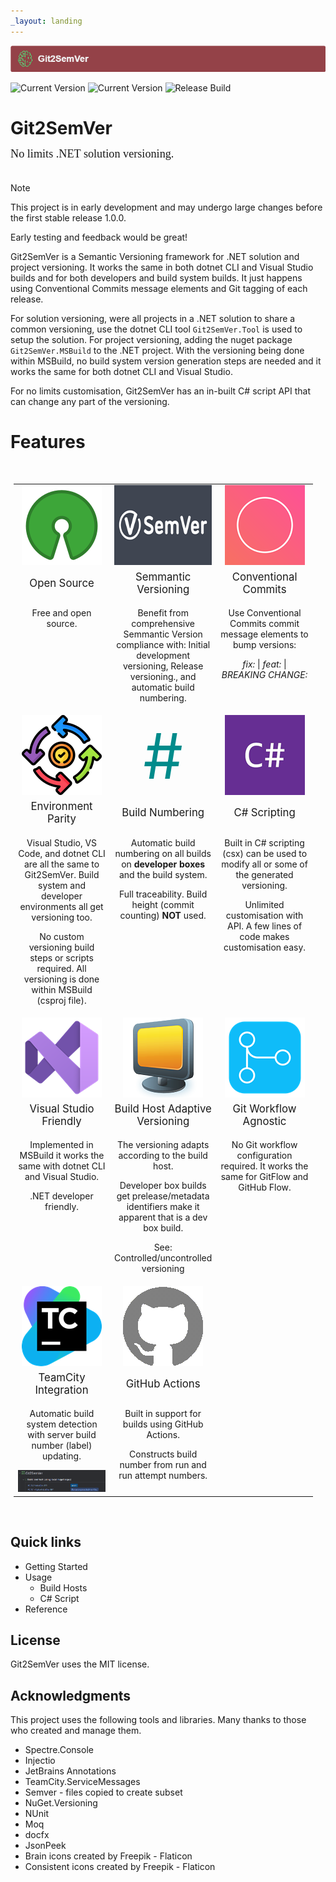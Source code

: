```yaml
---
_layout: landing
---
```

<style>

.featureTitle {
  font-size:1.2em;
}

.featureBody {
  font-size:1.0em;
}

.featureBodyLeftAlign {
  font-size:1.0em;
  text-align:left;
}

table, tr {
  border:none !important;
}

td {
  border:none !important;
  width:300px;
}

a 
{
  text-decoration: none; 
}
</style>

![](Images/Git2SemVer_banner_840x70.png)

![Current Version](https://img.shields.io/nuget/v/NoeticTools.Git2SemVer.MSBuild?label=Git2SemVer.Msbuild)
![Current Version](https://img.shields.io/nuget/v/NoeticTools.Git2SemVer.Tool?label=Git2SemVer.Tool)
[![Release Build](https://github.com/NoeticTools/Git2SemVer/actions/workflows/dotnet.yml/badge.svg)](https://github.com/NoeticTools/Git2SemVer/actions/workflows/dotnet.yml)


# Git2SemVer

<div style="margin-left:0px; margin-top:-5px; margin-bottom:35px; font-family:Calibri; font-size:1.3em;">
No limits .NET solution versioning.</div>

> [!NOTE]  
> This project is in early development and may undergo large changes
> before the first stable release 1.0.0. 
>
> Early testing and feedback would be great!

Git2SemVer is a <a href="https://semver.org">Semantic Versioning</a> framework for .NET solution and project versioning.
It works the same in both dotnet CLI and Visual Studio builds and for both developers and build system builds.
It just happens using <a href="https://www.conventionalcommits.org/en/v1.0.0/">Conventional Commits</a> message elements and Git tagging of each release.

For solution versioning, were all projects in a .NET solution to share a common versioning, use the dotnet CLI tool `Git2SemVer.Tool` is used to setup the solution.
For project versioning, adding the nuget package `Git2SemVer.MSBuild` to the .NET project.
With the versioning being done within MSBuild, no build system version generation steps are needed and it works the same for both dotnet CLI and Visual Studio.

For no limits customisation, Git2SemVer has an in-built C# script API that can change any part of the versioning.

# Features
<br/>

<div style="margin:5px; text-align:center; width:95%">
<table>

 <tr>
    <td style="width:33%">
      <img src="Images/OpenSource_128x128.png" height=128 />
    </td>
    <td style="width:33%">
      <img src="Images/SemVer213x128(dark).png" height=128 />
    </td>
    <td  style="width:33%">
      <img src="Images/ConventionalCommits_128x128.png" height=128 />
    </td>
</tr>

<tr>
  <td>
    <div class="featureTitle" >
        Open Source
    </div>
  </td>
  <td>
    <div class="featureTitle">
      <a href="https://semver.org/">Semmantic Versioning</a>
    </div>
  </td>
  <td>
    <div class="featureTitle" >
        <a href="https://www.conventionalcommits.org/en/v1.0.0/">Conventional Commits</a>
    </div>
  </td>
</tr>

<tr>
  <td class="featureBody" style="vertical-align:top">
    <div class="featureBody">
        <p>Free and open source.</p>
    </div>
  </td>

  <td class="featureBody" style="vertical-align:top">
    <div class="featureBody">
      <p style="text-align:center">Benefit from comprehensive Semmantic Version compliance with:
      <a href="https:Reference/Glossary.html#initial-development">Initial development</a> versioning, 
      <a href="https://semver.org/#spec-item-5">Release versioning.</a>, 
      and automatic <a href="Reference/Glossary.html#build-number">build numbering</a>.</p>
    </div>
  </td>

  <td class="featureBody" style="vertical-align:top">
    <div class="featureBody">
        <p>Use Conventional Commits commit message elements to bump versions:</p>
        <p style="margin-top: 0em;margin-bottom: 0em;">
          <i>fix:</i> | <i>feat:</i> | <i>BREAKING CHANGE:</i>
        </p>
    </div>
  </td>
</tr>

<!-- Row 2 -->

<tr>
    <td >
      <img src="Images/consistency_128x128.png" height=128 />
    </td>
    <td >
      <p style="font-size:100px; margin:0px;color:DarkCyan;">#</p>
    </td>
    <td >
      <img src="Images/CSharp_128x128.png" height=128 />
    </td>
</tr>
<tr>
  <td>
    <div class="featureTitle">
        <a href="Reference/Glossary.html#environment-parity">Environment Parity</a>
    </div>
  </td>
  <td>
    <div class="featureTitle">
        Build Numbering
    </div>
  </td>
  <td>
    <div class="featureTitle">
        C# Scripting
    </div>
  </td>
</tr>
<tr>
  <td class="featureBody" style="vertical-align:top">
    <div class="featureBody" style="vertical-align:top">
      <p>
      Visual Studio, VS Code, and dotnet CLI are all the same to Git2SemVer.
      Build system and developer environments all get versioning too.
      </p>
      <p>
      No custom versioning build steps or scripts required.
      All versioning is done within MSBuild (csproj file).
      </p>
    </div>
  </td>
  <td class="featureBody" style="vertical-align:top">
    <div class="featureBody">
        <p>
        Automatic <a href="Reference/Glossary.html#build-number">build numbering</a> on all builds on <b>developer boxes</b> and the build system.
        <p>
        <p>
        Full traceability. <a href="Reference/Glossary.html#build-height">Build height</a> (commit counting) <b>NOT</b> used.
        </p>
    </div>
  </td>
  <td class="featureBody" style="vertical-align:top">
    <div class="featureBody">
        <p>Built in C# scripting (csx) can be used to modify all or some of the generated versioning.</p>
        <p>Unlimited customisation with API. A few lines of code makes customisation easy.</p>
    </div>
  </td>
</tr>

<!-- Row 3 -->

<tr>
    <td >
      <img src="Images/VisualStudio_128x128.png" height=128 />
    </td>
    <td >
      <img src="Images/ComputerMonitor.png" height=128 />
    </td>
    <td >
      <img src="Images/git_workflow_128x128.png" height=128 />
    </td>
</tr>
<tr>
  <td>
    <div class="featureTitle">
        Visual Studio Friendly
    </div>
  </td>
  <td>
    <div class="featureTitle">
        Build Host Adaptive Versioning
    </div>
  </td>
  <td>
    <div class="featureTitle">
        Git Workflow Agnostic
    </div>
  </td>
</tr>
<tr>
  <td class="featureBody" style="vertical-align:top">
    <div class="featureBody">
      <p>Implemented in MSBuild it works the same with dotnet CLI and Visual Studio.</p>
      <p>.NET developer friendly.</p>
    </div>
  </td>
  <td class="featureBody" style="vertical-align:top">
    <div class="featureBody">
        <p>The versioning adapts according to the build host.</p>
        <p>Developer box builds get prelease/metadata identifiers make it apparent that is a dev box build.</p>
        <p>See: <a href="Reference/Glossary.html#controlled-host">Controlled/uncontrolled versioning</a></p>
    </div>
  </td>
  <td class="featureBody" style="vertical-align:top">
    <div class="featureBody">
        <p>
        No Git workflow configuration required. It works the same for GitFlow and GitHub Flow.
        </p>
    </div>
  </td>
</tr>

<!-- Row 4 -->

<tr>
    <td >
      <img src="Images/TeamCity_128x128.png" height=128 />
    </td>
    <td >
      <img src="Images/github_gray_128x128.png" height=128 />
    </td>
    <td >
      <!-- Empty -->
    </td>
</tr>
<tr>
  <td>
    <div class="featureTitle">
        TeamCity Integration
    </div>
  </td>
  <td>
    <div class="featureTitle">
        GitHub Actions
    </div>
  </td>
  <td>
    <div class="featureTitle">
      <!-- Empty -->
    </div>
  </td>
</tr>
<tr>
  <td class="featureBody" style="vertical-align:top">
    <div class="featureBody">
      <p>Automatic build system detection with server build number (label) updating.</p>
      <img src="Images/TeamCity-01.png">
    </div>
  </td>
  <td class="featureBody" style="vertical-align:top">
    <div class="featureBody">
        <p>Built in support for builds using GitHub Actions.</p>
        <p>Constructs build number from run and run attempt numbers.</p>
    </div>
  </td>
  <td class="featureBody" style="vertical-align:top">
    <div class="featureBody">
      <!-- Empty -->
    </div>
  </td>
</tr>
</table> 
</div>

<br/>

## Quick links

* [Getting Started](xref:getting-started)
* Usage
  * [Build Hosts](xref:build-hosts)
  * [C# Script](xref:csharp-script)
* [Reference](xref:concepts)

 
## License

Git2SemVer uses the [MIT license](https://choosealicense.com/licenses/mit/).


## Acknowledgments

This project uses the following tools and libraries. Many thanks to those who created and manage them.

* [Spectre.Console](https://github.com/spectreconsole/spectre.console)
* [Injectio](https://github.com/loresoft/Injectio)
* [JetBrains Annotations](https://www.jetbrains.com/help/resharper/Code_Analysis__Code_Annotations.html)
* [TeamCity.ServiceMessages](https://github.com/JetBrains/TeamCity.ServiceMessages)
* [Semver](https://www.nuget.org/packages/Semver) - files copied to create subset
* [NuGet.Versioning](https://www.nuget.org/packages/NuGet.Versioning)
* [NUnit](https://www.nuget.org/packages/NUnit)
* [Moq](https://github.com/devlooped/moq)
* [docfx](https://dotnet.github.io/docfx/)
* [JsonPeek](https://www.clarius.org/json/)
* <a href="https://www.flaticon.com/free-icons/brain" title="brain icons">Brain icons created by Freepik - Flaticon</a>
* <a href="https://www.flaticon.com/free-icons/consistent" title="consistent icons">Consistent icons created by Freepik - Flaticon</a>
